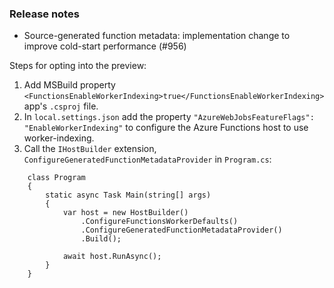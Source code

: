 ### Release notes
<!-- Please add your release notes in the following format:
- My change description (#PR/#issue)
-->

- Source-generated function metadata: implementation change to improve cold-start performance (#956)

Steps for opting into the preview:

1. Add MSBuild property `<FunctionsEnableWorkerIndexing>true</FunctionsEnableWorkerIndexing>` app's `.csproj` file.
2. In `local.settings.json` add the property `"AzureWebJobsFeatureFlags": "EnableWorkerIndexing"` to configure the Azure Functions host to use worker-indexing.
3. Call the `IHostBuilder` extension, `ConfigureGeneratedFunctionMetadataProvider` in `Program.cs`:

```
    class Program
    {
        static async Task Main(string[] args)
        {
            var host = new HostBuilder()
                .ConfigureFunctionsWorkerDefaults()
                .ConfigureGeneratedFunctionMetadataProvider()
                .Build();

            await host.RunAsync();
        }
    }
```
